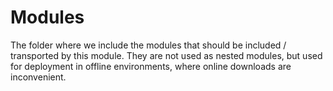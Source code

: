 ﻿# Modules

The folder where we include the modules that should be included / transported by this module.
They are not used as nested modules, but used for deployment in offline environments, where online downloads are inconvenient.
